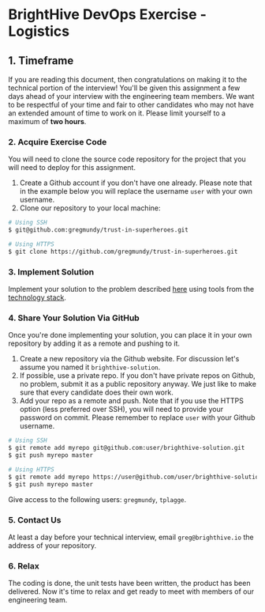 # BrightHive DevOps Exercise - Logistics

## 1. Timeframe

If you are reading this document, then congratulations on making it to the technical portion of the interview! You'll be given  this assignment a few days ahead of your interview with the engineering team members. We want to be respectful of your time and fair to other candidates who may not have an extended amount of time to work on it. Please limit yourself to a maximum of **two hours**.

### 2. Acquire Exercise Code

You will need to clone the source code repository for the project that you will need to deploy for this assignment.

1. Create a Github account if you don't have one already. Please note that in the example below you will replace the username `user` with your own username.
2. Clone our repository to your local machine:

```bash
# Using SSH
$ git@github.com:gregmundy/trust-in-superheroes.git

# Using HTTPS
$ git clone https://github.com/gregmundy/trust-in-superheroes.git
```

### 3. Implement Solution

Implement your solution to the problem described [here](EXERCISE.md) using tools from the [technology stack](TECHNOLOGY.md).

### 4. Share Your Solution Via GitHub

Once you're done implementing your solution, you can place it in your own repository by adding it as a remote and pushing to it.

1. Create a new repository via the Github website. For discussion let's assume you named it `brighthive-solution`.
2. If possible, use a private repo. If you don't have private repos on Github, no problem, submit it as a public repository anyway. We just like to make sure that every candidate does their own work.
3. Add your repo as a remote and push. Note that if you use the HTTPS option (less preferred over SSH), you will need to provide your password on commit. Please remember to replace `user` with your Github username.

```bash
# Using SSH
$ git remote add myrepo git@github.com:user/brighthive-solution.git
$ git push myrepo master

# Using HTTPS
$ git remote add myrepo https://user@github.com/user/brighthive-solution.git
$ git push myrepo master
```

Give access to the following users: `gregmundy`, `tplagge`.

### 5. Contact Us

At least a day before your technical interview, email `greg@brighthive.io` the address of your repository.

### 6. Relax

The coding is done, the unit tests have been written, the product has been delivered. Now it's time to relax and get ready to meet with members of our engineering team.
